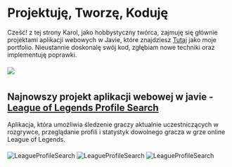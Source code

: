 # Projektuję, Tworzę, Koduję
Cześć! z tej strony Karol,
jako  hobbystyczny twórca, zajmuję się głównie projektami aplikacji webowych w Javie, które znajdziesz [Tutaj](https://kpodsiadlo7.github.io/) jako moje portfolio. Nieustannie doskonalę swój kod, zgłębiam nowe techniki oraz implementuję poprawki.
#### 
[![](https://skillicons.dev/icons?i=aws,gitlab,java,js,docker,mysql,html,css,idea,kubernetes)](https://github.com/kpodsiadlo7)

#
## Najnowszy projekt aplikacji webowej w javie - [League of Legends Profile Search](https://kpodsiadlo7.github.io/lolhome.html)
Aplikacja, która umożliwia śledzenie graczy aktualnie uczestniczących w rozgrywce, przeglądanie profili i statystyk dowolnego gracza w grze online League of Legends.
#### 
<img src="https://raw.githubusercontent.com/kpodsiadlo7/LeagueProfileSearch/main/img/profile%20search.png" alt="LeagueProfileSearch">
<img src="https://raw.githubusercontent.com/kpodsiadlo7/LeagueProfileSearch/main/img/active%20match.png" alt="LeagueProfileSearch">
<img src="https://raw.githubusercontent.com/kpodsiadlo7/LeagueProfileSearch/main/img/recent%20match.png" alt="LeagueProfileSearch">

